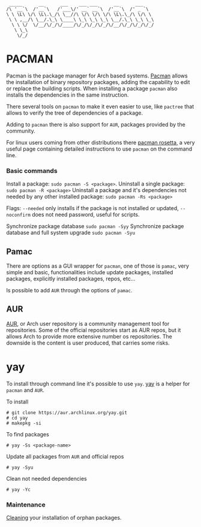 ```
 _____      __      ___    ___ ___      __      ___    
/\ '__`\  /'__`\   /'___\/' __` __`\  /'__`\  /' _ `\  
\ \ \L\ \/\ \L\.\_/\ \__//\ \/\ \/\ \/\ \L\.\_/\ \/\ \ 
 \ \ ,__/\ \__/.\_\ \____\ \_\ \_\ \_\ \__/.\_\ \_\ \_\
  \ \ \/  \/__/\/_/\/____/\/_/\/_/\/_/\/__/\/_/\/_/\/_/
   \ \_\                                               
    \/_/          
```
# PACMAN

Pacman is the package manager for Arch based systems. [Pacman](https://wiki.archlinux.org/index.php/pacman) allows the installation of binary repository packages, adding the capability to edit or replace the building scripts.
When installing a package `pacman` also installs the dependencies in the same instruction.

There several tools on `pacman` to make it even easier to use, like `pactree` that allows to verify the tree of dependencies of a package.

Adding to `pacman` there is also support for `AUR`, packages provided by the community.

For linux users coming from other distributions there [pacman rosetta](https://wiki.archlinux.org/index.php/Pacman/Rosetta), a very useful page containing detailed instructions to use `pacman` on the command line.

### Basic commands
Install a package: `sudo pacman -S <package>`.
Uninstall a single package: `sudo pacman -R <package>`
Uninstall a package and it's dependencies not needed by any other installed package: `sudo pacman -Rs <package>`

Flags: `--needed` only installs if the package is not installed or updated, `--noconfirm` does not need password, useful for scripts.

Synchronize package database `sudo pacman -Syy`
Synchronize package database and full system upgrade `sudo pacman -Syu`

## Pamac
There are options as a GUI wrapper for `pacman`, one of those is `pamac`, very simple and basic, functionalities include update packages, installed packages, explicitly installed packages, repos, etc...

Is possible to add `AUR` through the options of `pamac`.

## AUR
[AUR](https://wiki.archlinux.org/index.php/Arch_User_Repository), or Arch user repository is a community management tool for repositories. Some of the official repositories start as AUR repos, but it allows Arch to provide more extensive number os repositories. 
The downside is the content is user produced, that carries some risks.

# yay
To install through command line it's possible to use `yay`. [yay](https://github.com/Jguer/yay) is a helper for `pacman` and `AUR`.

To install
```
# git clone https://aur.archlinux.org/yay.git
# cd yay
# makepkg -si
```

To find packages
```
# yay -Ss <package-name>
```

Update all packages from `AUR` and official repos
```
# yay -Syu
```

Clean not needed dependencies
```
# yay -Yc
```

### Maintenance
[Cleaning](https://wiki.archlinux.org/index.php/Pacman/Tips_and_tricks#Removing_unused_packages_(orphans)) your installation of orphan packages.